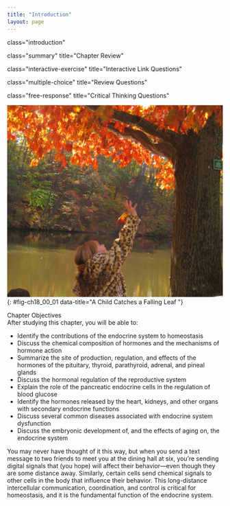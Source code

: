 ```yaml
---
title: "Introduction"
layout: page
---
```



<cnx-pi data-type="cnx.flag.introduction"> class="introduction" </cnx-pi>

<cnx-pi data-type="cnx.eoc">class="summary" title="Chapter Review"</cnx-pi>

<cnx-pi data-type="cnx.eoc">class="interactive-exercise" title="Interactive Link Questions"</cnx-pi>

<cnx-pi data-type="cnx.eoc">class="multiple-choice" title="Review Questions" </cnx-pi>

<cnx-pi data-type="cnx.eoc">class="free-response" title="Critical Thinking Questions"</cnx-pi>

 ![This photo shows a young girl reaching for an orange leaf on an oak tree. She is on a walkway near a creek. The opposite shore is a deep slope covered with more trees in autumn colors.](../resources/1800_Child_Catching_Leaf_new.jpg "Hormones of the endocrine system coordinate and control growth, metabolism, temperature regulation, the stress response, reproduction, and many other functions. (credit: &#x201C;seenthroughmylense&#x201D;/flickr.com)"){: #fig-ch18_00_01 data-title="A Child Catches a Falling Leaf "}

<div data-type="note" class="note chapter-objectives" markdown="1">
<div data-type="title" class="title">
Chapter Objectives
</div>
After studying this chapter, you will be able to:

* Identify the contributions of the endocrine system to homeostasis
* Discuss the chemical composition of hormones and the mechanisms of hormone action
* Summarize the site of production, regulation, and effects of the hormones of the pituitary, thyroid, parathyroid, adrenal, and pineal glands
* Discuss the hormonal regulation of the reproductive system
* Explain the role of the pancreatic endocrine cells in the regulation of blood glucose
* Identify the hormones released by the heart, kidneys, and other organs with secondary endocrine functions
* Discuss several common diseases associated with endocrine system dysfunction
* Discuss the embryonic development of, and the effects of aging on, the endocrine system

</div>

You may never have thought of it this way, but when you send a text message to two friends to meet you at the dining hall at six, you’re sending digital signals that (you hope) will affect their behavior—even though they are some distance away. Similarly, certain cells send chemical signals to other cells in the body that influence their behavior. This long-distance intercellular communication, coordination, and control is critical for homeostasis, and it is the fundamental function of the endocrine system.

